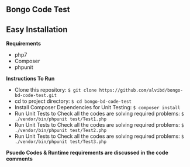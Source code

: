 Bongo Code Test
-----------------

Easy Installation
-----------------
**Requirements**
- php7
- Composer
- phpunit

**Instructions To Run**
- Clone this repository: `$ git clone https://github.com/alvibd/bongo-bd-code-test.git`
- cd to project directory: `$ cd bongo-bd-code-test`
- Install Composer Dependencies for Unit Testing: `$ composer install`
- Run Unit Tests to Check all the codes are solving required problems: `$ ./vendor/bin/phpunit test/Test1.php`
- Run Unit Tests to Check all the codes are solving required problems: `$ ./vendor/bin/phpunit test/Test2.php`
- Run Unit Tests to Check all the codes are solving required problems: `$ ./vendor/bin/phpunit test/Test3.php`

**Psuedo Codes &amp; Runtime requirements are discussed in the code comments**